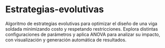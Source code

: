 # Estrategias-evolutivas
Algoritmo de estrategias evolutivas para optimizar el diseño de una viga soldada minimizando costo y respetando restricciones. Explora distintas configuraciones de parámetros y aplica ANOVA para analizar su impacto, con visualización y generación automática de resultados.
